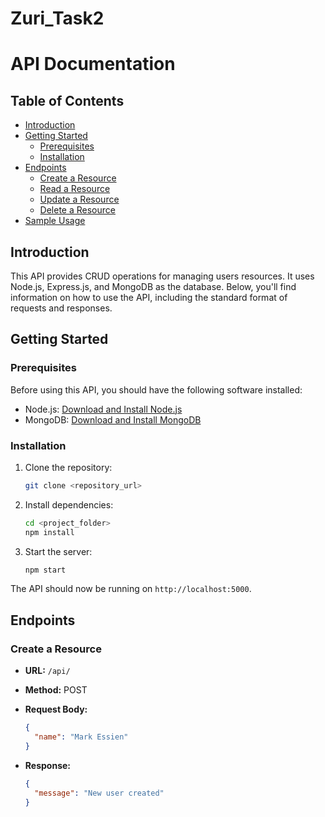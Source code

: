 # Zuri_Task2

# API Documentation

## Table of Contents

- [Introduction](#introduction)
- [Getting Started](#getting-started)
  - [Prerequisites](#prerequisites)
  - [Installation](#installation)
- [Endpoints](#endpoints)
  - [Create a Resource](#create-a-resource)
  - [Read a Resource](#read-a-resource)
  - [Update a Resource](#update-a-resource)
  - [Delete a Resource](#delete-a-resource)
- [Sample Usage](#sample-usage)

## Introduction

This API provides CRUD operations for managing users resources. It uses Node.js, Express.js, and MongoDB as the database. Below, you'll find information on how to use the API, including the standard format of requests and responses.

## Getting Started

### Prerequisites

Before using this API, you should have the following software installed:

- Node.js: [Download and Install Node.js](https://nodejs.org/)
- MongoDB: [Download and Install MongoDB](https://www.mongodb.com/try/download/community)

### Installation

1. Clone the repository:

   ```bash
   git clone <repository_url>
   ```

2. Install dependencies:

   ```bash
   cd <project_folder>
   npm install
   ```
3. Start the server:

   ```bash
   npm start
   ```

The API should now be running on `http://localhost:5000`.

## Endpoints

### Create a Resource

- **URL:** `/api/`
- **Method:** POST
- **Request Body:**

  ```json
  {
    "name": "Mark Essien"
  }
  ```

- **Response:**

  ```json
  {
    "message": "New user created"
  }
  ```
